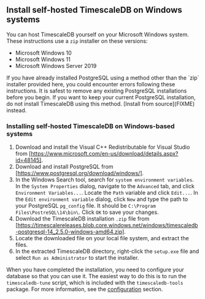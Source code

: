 ## Install self-hosted TimescaleDB on Windows systems
You can host TimescaleDB yourself on your Microsoft Windows system.
These instructions use a `zip` installer on these versions:
*   Microsoft Windows 10
*   Microsoft Windows 11
*   Microsoft Windows Server 2019

<highlight type="warning">
If you have already installed PostgreSQL using a method other than the `zip`
installer provided here, you could encounter errors following these
instructions. It is safest to remove any existing PostgreSQL installations
before you begin. If you want to keep your current PostgreSQL installation, do
not install TimescaleDB using this method. [Install from source](FIXME) instead.
</highlight>

<procedure>

### Installing self-hosted TimescaleDB on Windows-based systems
1.  Download and install the Visual C++ Redistributable for Visual Studio from
    [https://www.microsoft.com/en-us/download/details.aspx?id=48145].
1.  Download and install PostgreSQL from
    [https://www.postgresql.org/download/windows/].
1.  In the Windows Search tool, search for `system environment variables`. In
    the `System Properties` dialog, navigate to the `Advanced` tab, and
    click `Environment Variables...`. Locate the `Path` variable and
    click `Edit...`. In the `Edit environment variable` dialog, click `New` and
    type the path to your PostgreSQL `pg_config` file. It should
    be `C:\Program Files\PostreSQL\14\bin\`. Click `OK` to save your changes.
1.  Download the TimescaleDB installation `.zip` file from
    [https://timescalereleases.blob.core.windows.net/windows/timescaledb-postgresql-14_2.5.0-windows-amd64.zip].
1.  Locate the downloaded file on your local file system, and extract the files.
1.  In the extracted TimescaleDB directory, right-click the `setup.exe` file and
    select `Run as Administrator` to start the installer.

</procedure>

When you have completed the installation, you need to configure your database so
that you can use it. The easiest way to do this is to run the `timescaledb-tune`
script, which is included with the `timescaledb-tools` package. For more
information, see the [configuration][config] section.


[config]: /how-to-guides/configuration/
